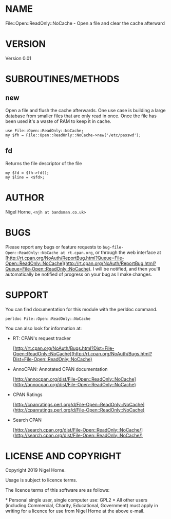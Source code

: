 # NAME

File::Open::ReadOnly::NoCache - Open a file and clear the cache afterward

# VERSION

Version 0.01

# SUBROUTINES/METHODS

## new

Open a file and flush the cache afterwards.
One use case is building a large database from smaller files that are
only read in once.
Once the file has been used it's a waste of RAM to keep it in cache.

    use File::Open::ReadOnly::NoCache;
    my $fh = File::Open::ReadOnly::NoCache->new('/etc/passwd');

## fd

Returns the file descriptor of the file

    my $fd = $fh->fd();
    my $line = <$fd>;

# AUTHOR

Nigel Horne, `<njh at bandsman.co.uk>`

# BUGS

Please report any bugs or feature requests to
`bug-file-Open::ReadOnly::NoCache at rt.cpan.org`,
or through the web interface at
[http://rt.cpan.org/NoAuth/ReportBug.html?Queue=File-Open::ReadOnly::NoCache](http://rt.cpan.org/NoAuth/ReportBug.html?Queue=File-Open::ReadOnly::NoCache).
I will be notified, and then you'll
automatically be notified of progress on your bug as I make changes.

# SUPPORT

You can find documentation for this module with the perldoc command.

    perldoc File::Open::ReadOnly::NoCache

You can also look for information at:

- RT: CPAN's request tracker

    [http://rt.cpan.org/NoAuth/Bugs.html?Dist=File-Open::ReadOnly::NoCache](http://rt.cpan.org/NoAuth/Bugs.html?Dist=File-Open::ReadOnly::NoCache)

- AnnoCPAN: Annotated CPAN documentation

    [http://annocpan.org/dist/File-Open::ReadOnly::NoCache](http://annocpan.org/dist/File-Open::ReadOnly::NoCache)

- CPAN Ratings

    [http://cpanratings.perl.org/d/File-Open::ReadOnly::NoCache](http://cpanratings.perl.org/d/File-Open::ReadOnly::NoCache)

- Search CPAN

    [http://search.cpan.org/dist/File-Open::ReadOnly::NoCache/](http://search.cpan.org/dist/File-Open::ReadOnly::NoCache/)

# LICENSE AND COPYRIGHT

Copyright 2019 Nigel Horne.

Usage is subject to licence terms.

The licence terms of this software are as follows:

\* Personal single user, single computer use: GPL2
\* All other users (including Commercial, Charity, Educational, Government)
  must apply in writing for a licence for use from Nigel Horne at the
  above e-mail.
